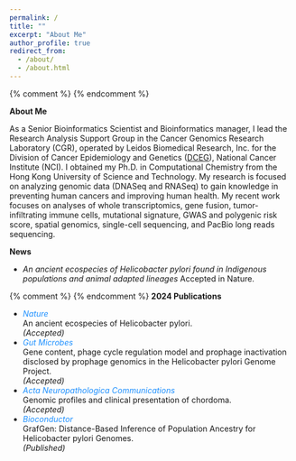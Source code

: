 ```yaml
---
permalink: /
title: ""
excerpt: "About Me"
author_profile: true
redirect_from: 
  - /about/
  - /about.html
---
```

{% comment %} {% endcomment %}

<p><b>About Me</b></p>

<p>As a Senior Bioinformatics Scientist and Bioinformatics manager, I lead the Research Analysis Support Group in the Cancer Genomics Research Laboratory (CGR), operated by Leidos Biomedical Research, Inc. for the Division of Cancer Epidemiology and Genetics (<a href="https://dceg2.cancer.gov/cgi-bin/Personnel.pl?1=ALL" target="_blank">DCEG</a>), National Cancer Institute (NCI). I obtained my Ph.D. in Computational Chemistry from the Hong Kong University of Science and Technology. My research is focused on analyzing genomic data (DNASeq and RNASeq) to gain knowledge in preventing human cancers and improving human health. My recent work focuses on analyses of whole transcriptomics, gene fusion, tumor-infiltrating immune cells, mutational signature, GWAS and polygenic risk score, spatial genomics, single-cell sequencing, and PacBio long reads sequencing.</p>

<p><b>News</b></p>

<ul>
<li><em>An ancient ecospecies of Helicobacter pylori found in Indigenous populations and animal adapted lineages</em> Accepted in Nature.</li>
</ul>

{% comment %}
{% endcomment %}
<b>2024  Publications</b>
<ul>
<li><i style="color:DodgerBlue;">Nature</i><br>  
An ancient ecospecies of Helicobacter pylori.<br><em>(Accepted)</em> </li>
<li><i style="color:DodgerBlue;">Gut Microbes</i><br>
Gene content, phage cycle regulation model and prophage inactivation disclosed by prophage genomics in the Helicobacter pylori Genome Project.<br><em>(Accepted)</em></li>
<li><i style="color:DodgerBlue;">Acta Neuropathologica Communications</i><br>
Genomic profiles and clinical presentation of chordoma.<br><em>(Accepted)</em></li>
<li><i style="color:DodgerBlue;">Bioconductor</i><br>
GrafGen: Distance-Based Inference of Population Ancestry for Helicobacter pylori Genomes.<br><em>(Published)</em></li>
</ul>  

<!-- Google tag (gtag.js)
<script async src="https://www.googletagmanager.com/gtag/js?id=G-RWM39QLMPF"></script>
<script>
  window.dataLayer = window.dataLayer || [];
  function gtag(){dataLayer.push(arguments);}
  gtag('js', new Date());

  gtag('config', 'G-RWM39QLMPF');
</script>
-->
